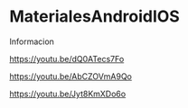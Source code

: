 # MaterialesAndroidIOS
Informacion

https://youtu.be/dQ0ATecs7Fo


https://youtu.be/AbCZOVmA9Qo


https://youtu.be/Jyt8KmXDo6o

